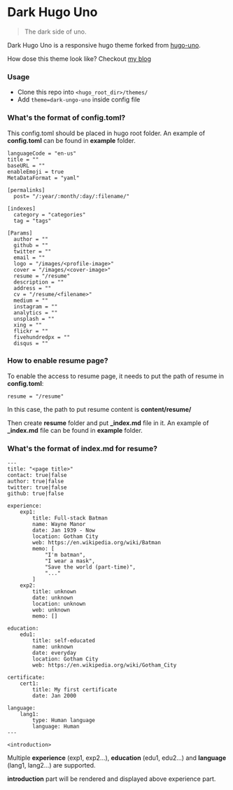 # Dark Hugo Uno

> The dark side of uno.

Dark Hugo Uno is a responsive hugo theme forked from [hugo-uno](https://github.com/fredrikloch/hugo-uno).

How dose this theme look like? Checkout [my blog](https://krazycavin.github.io)

### Usage

- Clone this repo into `<hugo_root_dir>/themes/`
- Add `theme=dark-ungo-uno` inside config file

### What's the format of config.toml?

This config.toml should be placed in hugo root folder. An example of **config.toml** can be found in **example** folder.

```
languageCode = "en-us"
title = ""
baseURL = ""
enableEmoji = true
MetaDataFormat = "yaml"

[permalinks]
  post= "/:year/:month/:day/:filename/"

[indexes]
  category = "categories"
  tag = "tags"

[Params]
  author = ""
  github = ""
  twitter = ""
  email = ""
  logo = "/images/<profile-image>"
  cover = "/images/<cover-image>"
  resume = "/resume"
  description = ""
  address = ""
  cv = "/resume/<filename>"
  medium = ""
  instagram = ""
  analytics = ""
  unsplash = ""
  xing = ""
  flickr = ""
  fivehundredpx = ""
  disqus = ""
```

### How to enable resume page?

To enable the access to resume page, it needs to put the path of resume in **config.toml**:

```
resume = "/resume"
```

In this case, the path to put resume content is **content/resume/**

Then create **resume** folder and put **\_index.md** file in it. An example of **\_index.md** file can be found in **example** folder.

### What's the format of index.md for resume?

```
---
title: "<page title>"
contact: true|false
author: true|false
twitter: true|false
github: true|false

experience:
    exp1:
        title: Full-stack Batman
        name: Wayne Manor
        date: Jan 1939 - Now
        location: Gotham City
        web: https://en.wikipedia.org/wiki/Batman
        memo: [
            "I'm batman",
            "I wear a mask",
            "Save the world (part-time)",
            "..."
        ]
    exp2:
        title: unknown
        date: unknown
        location: unknown
        web: unknown
        memo: []

education:
    edu1:
        title: self-educated
        name: unknown
        date: everyday
        location: Gotham City
        web: https://en.wikipedia.org/wiki/Gotham_City

certificate:
    cert1:
        title: My first certificate
        date: Jan 2000

language:
    lang1:
        type: Human language
        language: Human
---

<introduction>
```

Multiple **experience** (exp1, exp2...), **education** (edu1, edu2...) and **language** (lang1, lang2...) are supported.

**introduction** part will be rendered and displayed above experience part.
